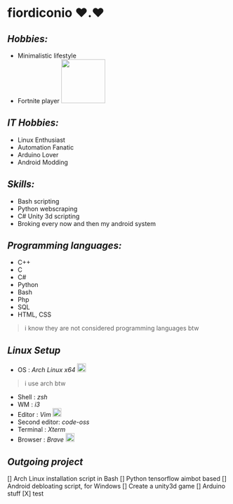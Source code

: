 # **fiordiconio** ❤️.❤️

## *Hobbies:*
- Minimalistic lifestyle
- Fortnite player 
<img src="https://www.startpage.com/av/proxy-image?piurl=https%3A%2F%2Fdownload.logo.wine%2Flogo%2FFortnite%2FFortnite-Logo.wine.png&sp=1611391623Teea6a6c1a561c6f3484d5945cacfddab3275c5b55b7010ee81b837d453d7e18a" width="100" heigth="60"> </img>

## *IT Hobbies:*
- Linux Enthusiast 
- Automation Fanatic 
- Arduino Lover 
- Android Modding

## *Skills:*
- Bash scripting
- Python webscraping
- C# Unity 3d scripting
- Broking every now and then my android system

## *Programming languages:*
- C++
- C
- C#
- Python
- Bash
- Php
- SQL
- HTML, CSS
> i know they are not considered programming languages btw

## *Linux Setup*
- OS : *Arch Linux x64*
<img src="https://www.startpage.com/av/proxy-image?piurl=https%3A%2F%2Fcdn0.iconfinder.com%2Fdata%2Ficons%2Fflat-round-system%2F512%2Farchlinux-512.png&sp=1611391179Tfd46eca968e9b7354bdae34ec1bda1495192275455171285c559d98f58e30ce0" width="20" heigth="20"> </img>
> i use arch btw
- Shell : *zsh*
- WM : *i3*
- Editor : *Vim*
<img src="https://www.startpage.com/av/proxy-image?piurl=https%3A%2F%2Fupload.wikimedia.org%2Fwikipedia%2Fcommons%2Fthumb%2F9%2F9f%2FVimlogo.svg%2F1022px-Vimlogo.svg.png&sp=1611391337T3b9139f01daece95d7aa2ee497aeb6dee7c303455e114252bbeebe07c1c72e97" width="20" heigth="20"> </img>
- Second editor: *code-oss*
- Terminal : *Xterm*
- Browser : *Brave*
<img src="https://www.startpage.com/av/proxy-image?piurl=https%3A%2F%2Fbrave.com%2Fwp-content%2Fuploads%2F2019%2F03%2Fbrave-logo.png&sp=1611391386Tf1d7ba701d2578542c24e4168eb10d2c039fbd1dcaa133fe62a0bdfa5446ad83" width="20" heigth="20"> </img>

## *Outgoing project*
[] Arch Linux installation script in Bash
[] Python tensorflow aimbot based
[] Android debloating script, for Windows
[] Create a unity3d game
[] Arduino stuff
[X] test
